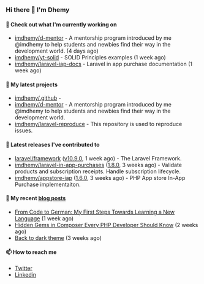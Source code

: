 ### Hi there 👋 I'm Dhemy

#### 👷 Check out what I'm currently working on

- [imdhemy/d-mentor](https://github.com/imdhemy/d-mentor) - A mentorship program introduced by me @imdhemy to help students and newbies find their way in the development world. (4 days ago)
- [imdhemy/yt-solid](https://github.com/imdhemy/yt-solid) - SOLID Principles examples (1 week ago)
- [imdhemy/laravel-iap-docs](https://github.com/imdhemy/laravel-iap-docs) - Laravel in app purchase documentation (1 week ago)

#### 🌱 My latest projects

- [imdhemy/.github](https://github.com/imdhemy/.github) - 
- [imdhemy/d-mentor](https://github.com/imdhemy/d-mentor) - A mentorship program introduced by me @imdhemy to help students and newbies find their way in the development world.
- [imdhemy/laravel-reproduce](https://github.com/imdhemy/laravel-reproduce) - This repository is used to reproduce issues.

#### 🔭 Latest releases I've contributed to

- [laravel/framework](https://github.com/laravel/framework) ([v10.9.0](https://github.com/laravel/framework/releases/tag/v10.9.0), 1 week ago) - The Laravel Framework.
- [imdhemy/laravel-in-app-purchases](https://github.com/imdhemy/laravel-in-app-purchases) ([1.8.0](https://github.com/imdhemy/laravel-in-app-purchases/releases/tag/1.8.0), 3 weeks ago) - Validate products and subscription receipts. Handle subscription lifecycle.
- [imdhemy/appstore-iap](https://github.com/imdhemy/appstore-iap) ([1.6.0](https://github.com/imdhemy/appstore-iap/releases/tag/1.6.0), 3 weeks ago) - PHP App store In-App Purchase implementaiton.

#### 📜 My recent [blog posts](https://imdhemy.com/)

- [From Code to German: My First Steps Towards Learning a New Language](https://imdhemy.com/blog/germany/from-code-to-german.html) (1 week ago)
- [Hidden Gems in Composer Every PHP Developer Should Know](https://imdhemy.com/blog/php/hidden-gems-in-composer.html) (2 weeks ago)
- [Back to dark theme](https://imdhemy.com/blog/generic/back-to-dark-theme.html) (3 weeks ago)

#### 📫 How to reach me

- [Twitter](https://twitter.com/imdhemy)
- [Linkedin](https://linkedin.com/in/imdhemy)
